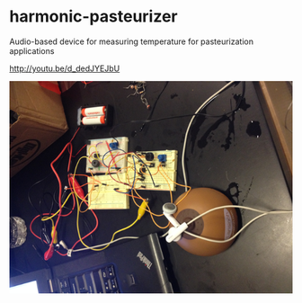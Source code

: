 harmonic-pasteurizer
====================

Audio-based device for measuring temperature for pasteurization applications

http://youtu.be/d_dedJYEJbU

<img src="https://github.com/dwblair/harmonic-pasteurizer/blob/master/harmon.png">
